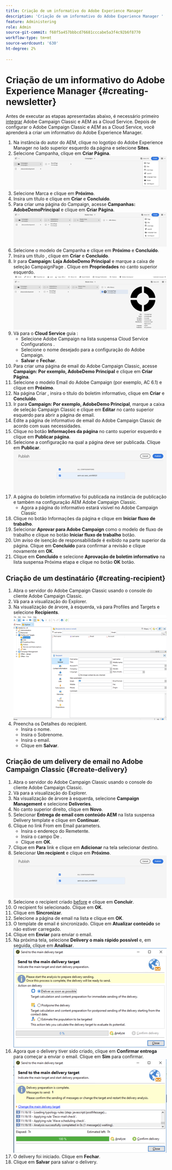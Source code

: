 ```yaml
---
title: Criação de um informativo do Adobe Experience Manager
description: 'Criação de um informativo do Adobe Experience Manager '
feature: Administering
role: Admin
source-git-commit: f68f5a457bbbcd76681cccabe5a3f4c92b6f8770
workflow-type: tm+mt
source-wordcount: '630'
ht-degree: 2%

---
```



# Criação de um informativo do Adobe Experience Manager {#creating-newsletter}

Antes de executar as etapas apresentadas abaixo, é necessário primeiro [integrar](/help/sites-cloud/integrating/integrating-campaign-classic.md) Adobe Campaign Classic e AEM as a Cloud Service. Depois de configurar o Adobe Campaign Classic e AEM as a Cloud Service, você aprenderá a criar um informativo do Adobe Experience Manager.

1. Na instância do autor do AEM, clique no logotipo do Adobe Experience Manager no lado superior esquerdo da página e selecione **Sites**.
1. Selecione Campanha, clique em **Criar Página**.
   ![criação da marca](assets/create.png)
1. Selecione Marca e clique em **Próximo**.
1. Insira um título e clique em **Criar** e **Concluído**.
1. Para criar uma página do Campaign, acesse **Campanhas: AdobeDemoPrincipal** e clique em **Criar Página**.
   ![página da campanha](assets/campaignpage.png)
1. Selecione o modelo de Campanha e clique em **Próximo** e **Concluído**.
1. Insira um título , clique em **Criar** e **Concluído**.
1. Ir para **Campaign: Loja AdobeDemo Principal** e marque a caixa de seleção CampaignPage . Clique em **Propriedades** no canto superior esquerdo.
   ![propriedades da campanha](assets/propertiesedit.png)
1. Vá para o **Cloud Service** guia :
   * Selecione Adobe Campaign na lista suspensa Cloud Service Configurations .
   * Selecione o nome desejado para a configuração do Adobe Campaign.
   * **Salvar** e **Fechar**.
1. Para criar uma página de email do Adobe Campaign Classic, acesse **Campaign: Por exemplo, AdobeDemo Principal** e clique em **Criar Página**.
1. Selecione o modelo Email do Adobe Campaign (por exemplo, AC 6.1) e clique em **Próximo**.
1. Na página Criar , insira o título do boletim informativo, clique em **Criar** e **Concluído**.
1. Ir para **Campaign: Por exemplo, AdobeDemo Principal**, marque a caixa de seleção Campaign Classic e clique em **Editar** no canto superior esquerdo para abrir a página de email.
1. Edite a página de informativo de email do Adobe Campaign Classic de acordo com suas necessidades.
1. Clique no botão **Informações da página** no canto superior esquerdo e clique em **Publicar página**.
1. Selecione a configuração na qual a página deve ser publicada. Clique em **Publicar**.
   ![página publicar](assets/publish.png)
1. A página do boletim informativo foi publicada na instância de publicação e também na configuração AEM Adobe Campaign Classic.
   * Agora a página do informativo estará visível no Adobe Campaign Classic
1. Clique no botão Informações da página e clique em **Iniciar fluxo de trabalho**.
1. Selecionar **Aprovar para Adobe Campaign** como o modelo de fluxo de trabalho e clique no botão **Iniciar fluxo de trabalho** botão.
1. Um aviso de isenção de responsabilidade é exibido na parte superior da página. Clique em **Concluído** para confirmar a revisão e clique novamente em **OK**.
1. Clique em **Concluído** e selecione **Aprovação de boletim informativo** na lista suspensa Próxima etapa e clique no botão **OK** botão.

## Criação de um destinatário {#creating-recipient}

1. Abra o servidor do Adobe Campaign Classic usando o console do cliente Adobe Campaign Classic.
1. Vá para a visualização do Explorer.
1. Na visualização de árvore, à esquerda, vá para Profiles and Targets e selecione **Recipients**.
   ![recipients](assets/recipients.png)
1. Preencha os Detalhes do recipient.
   * Insira o nome.
   * Insira o Sobrenome.
   * Insira o email.
   * Clique em **Salvar**.

## Criação de um delivery de email no Adobe Campaign Classic {#create-delivery}

1. Abra o servidor do Adobe Campaign Classic usando o console do cliente Adobe Campaign Classic.
1. Vá para a visualização do Explorer.
1. Na visualização de árvore à esquerda, selecione **Campaign Management** e selecione **Deliveries**.
1. No canto superior direito, clique em **Novo**.
1. Selecionar **Entrega de email com conteúdo AEM** na lista suspensa Delivery template e clique em **Continuar**.
1. Clique no link From em Email parameters.
   * Insira o endereço do Remetente.
   * Insira o campo De .
   * Clique em **OK**.
1. Clique em **Para** link e clique em **Adicionar** na tela selecionar destino.
1. Selecionar **Um recipient** e clique em **Próximo**.
   ![tipo de target](assets/publish.png)
1. Selecione o recipient criado [before](#creating-recipient) e clique em **Concluir**.
1. O recipient foi selecionado. Clique em **OK**.
1. Clique em **Sincronizar**.
1. Selecione a página de email na lista e clique em **OK**.
1. O template de email é sincronizado. Clique em **Atualizar conteúdo** se não estiver carregado.
1. Clique em **Enviar** para enviar o email.
1. Na próxima tela, selecione **Delivery o mais rápido possível** e, em seguida, clique em **Analisar**.
   ![target de delivery](assets/deliverytarget.png)
1. Agora que o delivery tiver sido criado, clique em **Confirmar entrega** para começar a enviar o email. Clique em **Sim** para confirmar.
   ![confirmar delivery](assets/confirmdelivery.png)
1. O delivery foi iniciado. Clique em **Fechar**.
1. Clique em **Salvar** para salvar o delivery.
